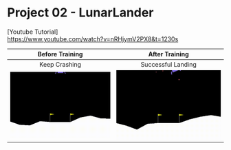  # Project 02 - LunarLander
[Youtube Tutorial] \
https://www.youtube.com/watch?v=nRHjymV2PX8&t=1230s

| Before Training | After Training |
| :------------------: | :------------------: |
| Keep Crashing | Successful Landing |
|![Before Training](Video/Before_Training.gif)| ![After Training](Video/After_Training.gif) | 
